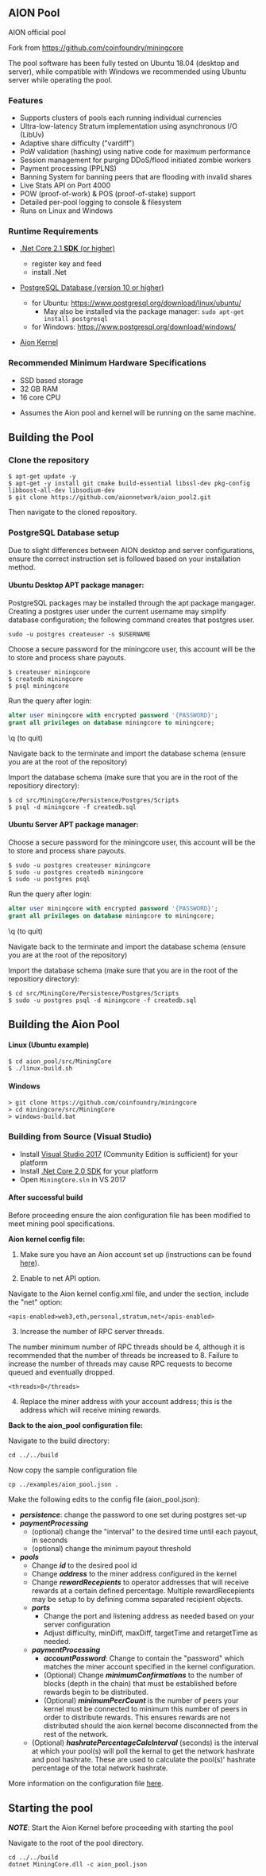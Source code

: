## AION Pool

AION official pool

Fork from https://github.com/coinfoundry/miningcore

The pool software has been fully tested on Ubuntu 18.04 (desktop and server), while compatible with Windows we recommended using Ubuntu server while operating the pool. 

### Features

- Supports clusters of pools each running individual currencies
- Ultra-low-latency Stratum implementation using asynchronous I/O (LibUv)
- Adaptive share difficulty ("vardiff")
- PoW validation (hashing) using native code for maximum performance
- Session management for purging DDoS/flood initiated zombie workers
- Payment processing (PPLNS)
- Banning System for banning peers that are flooding with invalid shares
- Live Stats API on Port 4000
- POW (proof-of-work) & POS (proof-of-stake) support
- Detailed per-pool logging to console & filesystem
- Runs on Linux and Windows

### Runtime Requirements

- [.Net Core 2.1 **SDK** (or higher) ](https://www.microsoft.com/net/download/core#/runtime)
  - register key and feed
  - install .Net

- [PostgreSQL Database (version 10 or higher)](https://www.postgresql.org/)
  - for Ubuntu: https://www.postgresql.org/download/linux/ubuntu/
    - May also be installed via the package manager: ```sudo apt-get install postgresql```
  - for Windows: https://www.postgresql.org/download/windows/

- [Aion Kernel](https://github.com/aionnetwork/aion/releases)


### Recommended Minimum Hardware Specifications

- SSD based storage
- 32 GB RAM
- 16 core CPU

* Assumes the Aion pool and kernel will be running on the same machine.

## Building the Pool

### Clone the repository

```console
$ apt-get update -y 
$ apt-get -y install git cmake build-essential libssl-dev pkg-config libboost-all-dev libsodium-dev 
$ git clone https://github.com/aionnetwork/aion_pool2.git
```
Then navigate to the cloned repository.

### PostgreSQL Database setup

Due to slight differences between AION desktop and server configurations, ensure the correct instruction set is followed based on your installation method. 

#### Ubuntu Desktop APT package manager:

PostgreSQL packages may be installed through the apt package mangager. Creating a postgres user under the current username may simplify database configuration; the following command creates that postgres user.

```sudo -u postgres createuser -s $USERNAME```

Choose a secure password for the miningcore user, this account will be the to store and process share payouts.

```console
$ createuser miningcore
$ createdb miningcore
$ psql miningcore
```

Run the query after login:

```sql
alter user miningcore with encrypted password '{PASSWORD}'; 
grant all privileges on database miningcore to miningcore;
```
\q (to quit)

Navigate back to the terminate and import the database schema (ensure you are at the root of the repository)

Import the database schema (make sure that you are in the root of the repositiory directory):

```console
$ cd src/MiningCore/Persistence/Postgres/Scripts
$ psql -d miningcore -f createdb.sql
```

#### Ubuntu Server APT package manager:


Choose a secure password for the miningcore user, this account will be the to store and process share payouts.

```console
$ sudo -u postgres createuser miningcore
$ sudo -u postgres createdb miningcore
$ sudo -u postgres psql
```

Run the query after login:

```sql
alter user miningcore with encrypted password '{PASSWORD}'; 
grant all privileges on database miningcore to miningcore;
```
\q (to quit)

Navigate back to the terminate and import the database schema (ensure you are at the root of the repository)

Import the database schema (make sure that you are in the root of the repositiory directory):

```console
$ cd src/MiningCore/Persistence/Postgres/Scripts
$ sudo -u postgres psql -d miningcore -f createdb.sql
```

## Building the Aion Pool


#### Linux (Ubuntu example)

```console
$ cd aion_pool/src/MiningCore
$ ./linux-build.sh
```

#### Windows

```dosbatch
> git clone https://github.com/coinfoundry/miningcore
> cd miningcore/src/MiningCore
> windows-build.bat
```

### Building from Source (Visual Studio)

- Install [Visual Studio 2017](https://www.visualstudio.com/vs/) (Community Edition is sufficient) for your platform
- Install [.Net Core 2.0 SDK](https://www.microsoft.com/net/download/core) for your platform
- Open `MiningCore.sln` in VS 2017


#### After successful build

Before proceeding ensure the aion configuration file has been modified to meet mining pool specifications. 

**Aion kernel config file:**

1. Make sure you have an Aion account set up (instructions can be found [here](https://github.com/aionnetwork/aion/wiki/Aion-Owner's-Manual/#user-content-kernel)). 

2. Enable to net API option. 

Navigate to the Aion kernel config.xml file, and under the <apis-enabled> section, include the "net" option:

```
<apis-enabled>web3,eth,personal,stratum,net</apis-enabled>
```

3. Increase the number of RPC server threads.

The number minimum number of RPC threads should be 4, although it is recommended that the number of threads be increased to 8. Failure to increase the number of threads may cause RPC requests to become queued and eventually dropped.

```
<threads>8</threads>

```

4. Replace the miner address with your account address; this is the address which will receive mining rewards. 

**Back to the aion_pool configuration file:**

Navigate to the build directory: 
``` 
cd ../../build
```

Now copy the sample configuration file 
```
cp ../examples/aion_pool.json .
```

Make the following edits to the config file (aion_pool.json):
- ***persistence***: change the password to one set during postgres set-up
- ***paymentProcessing*** 
  - (optional) change the "interval" to the desired time until each payout, in seconds
  - (optional) change the minimum payout threshold
- ***pools*** 
  - Change ***id*** to the desired pool id
  - Change ***address*** to the miner address configured in the kernel
  - Change ***rewardRecepients*** to operator addresses that will receive rewards at a certain defined percentage. Multiple rewardRecepients may be setup to by defining comma separated recipient objects.
   - ***ports***
     - Change the port and listening address as needed based on your server configuration
     - Adjust difficulty, minDiff, maxDiff, targetTime and retargetTime as needed.
   - ***paymentProcessing***
     - ***accountPassword***: Change to contain the "password" which matches the miner account specified in the kernel configuration.
     - (Optional) Change ***minimumConfirmations*** to the number of blocks (depth in the chain) that must be established before rewards begin to be distributed.
     - (Optional) ***minimumPeerCount*** is the number of peers your kernel must be connected to minimum this number of peers in order to distribute rewards. This ensures rewards are not distributed should the aion kernel become disconnected from the rest of the network. 
   - (Optional) ***hashratePercentageCalcInterval*** (seconds) is the interval at which your pool(s) will poll the kernal to get the network hashrate and pool hashrate. These are used to calculate the pool(s)' hashrate percentage of the total network hashrate.

More information on the configuration file [here](https://github.com/coinfoundry/miningcore/wiki/Configuration).

## Starting the pool

***NOTE***: Start the Aion Kernel before proceeding with starting the pool

Navigate to the root of the pool directory. 

```
cd ../../build
dotnet MiningCore.dll -c aion_pool.json
```

